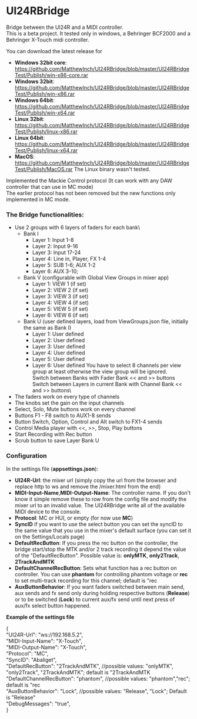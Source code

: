 # UI24RBridge
Bridge between the UI24R and a MIDI controller.\
This is a beta project. It tested only in windows, a Behringer BCF2000 and a Behringer X-Touch midi controller.

You can download the latest release for
- **Windows 32bit core**: https://github.com/MatthewInch/UI24RBridge/blob/master/UI24RBridgeTest/Publish/win-x86-core.rar
- **Windows 32bit**: https://github.com/MatthewInch/UI24RBridge/blob/master/UI24RBridgeTest/Publish/win-x86.rar
- **Windows 64bit**: https://github.com/MatthewInch/UI24RBridge/blob/master/UI24RBridgeTest/Publish/win-x64.rar
- **Linux 32bit**: https://github.com/MatthewInch/UI24RBridge/blob/master/UI24RBridgeTest/Publish/linux-x86.rar
- **Linux 64bit**: https://github.com/MatthewInch/UI24RBridge/blob/master/UI24RBridgeTest/Publish/linux-x64.rar
- **MacOS**: https://github.com/MatthewInch/UI24RBridge/blob/master/UI24RBridgeTest/Publish/MacOS.rar
 The Linux binary wasn't tested.

Implemented the Mackie Control protocol (It can work with any DAW controller that can use in MC mode)\
The earlier protocol has not been removed but the new functions only implemented in MC mode.



### The Bridge functionalities:
 - Use 2 groups with 6 layers of faders for each bank\
	- Bank I
		- Layer 1: Input 1-8
		- Layer 2: Input 9-16
		- Layer 3: Input 17-24
		- Layer 4: Line in, Player, FX 1-4
		- Layer 5: SUB 1-6; AUX 1-2
		- Layer 6: AUX 3-10;
	- Bank V (configurable with Global View Groups in mixer app)
		- Layer 1: VIEW 1 (if set)
		- Layer 2: VIEW 2 (if set)
		- Layer 3: VIEW 3 (if set)
		- Layer 4: VIEW 4 (if set)
		- Layer 5: VIEW 5 (if set)
		- Layer 6: VIEW 6 (if set)
	- Bank U (user defined layers, load from ViewGroups.json file, initially the same as Bank I)
		- Layer 1: User defined
		- Layer 2: User defined
		- Layer 3: User defined
		- Layer 4: User defined
		- Layer 5: User defined
		- Layer 6: User defined
You have to select 8 channels per view group at least otherwise the view group will be ignored.\
Switch between Banks with Fader Bank << and >> buttons\
Switch between Layers in current Bank with Channel Bank << and >> buttons\
 - The faders work on every type of channels
 - The knobs set the gain on the input channels
 - Select, Solo, Mute buttons work on every channel
 - Buttons F1 - F8 switch to AUX1-8 sends
 - Button Switch, Option, Control and Alt switch to FX1-4 sends
 - Control Media player with <<, >>, Stop, Play buttons
 - Start Recording with Rec button
 - Scrub button to save Layer Bank U




### Configuration
In the settings file (**appsettings.json**):
- **UI24R-Url**: the mixer url (simply copy the url from the browser and replace http to ws and remove the /mixer.html from the end)
- **MIDI-Input-Name**,**MIDI-Output-Name**: The controller name. If you don't know it simple remove these to row from the config file and modify the mixer url to an invalid value. The UI24RBridge write all of the available MIDI device to the console.
- **Protocol**: MC or HUI, or empty (for now use **MC**)
- **SyncID** if you want to use the select button you can set the syncID to the same value that you use in the mixer's default surface (you can set it on the Settings/Locals page)
 - **DefaultRecButton**: If you press the rec button on the controller, the bridge start/stop the MTK and/or 2 track recording it depend the value of the "DefaultRecButton". Possible value is: **onlyMTK**, **only2Track**, **2TrackAndMTK**
 - **DefaultChannelRecButton**: Sets what function has a rec button on controller. You can use **phantom** for controlling phantom voltage or **rec** to set multi-track recording for this channel; default is "rec
 - **AuxButtonBehavior**: If you want faders switched between main send, aux sends and fx send only during holding respective buttons (**Release**) or to be switched (**Lock**) to current aux/fx send until next press of aux/fx select button happened.


**Example of the settings file**

{\
    "UI24R-Url": "ws://192.168.5.2",\
    "MIDI-Input-Name": "X-Touch",\
    "MIDI-Output-Name": "X-Touch",\
    "Protocol": "MC",\
    "SyncID": "Abaliget",\
    "DefaultRecButton": "2TrackAndMTK", //possible values: "onlyMTK", "only2Track", "2TrackAndMTK"; default is "2TrackAndMTK\
    "DefaultChannelRecButton": "phantom", //possible values: "phantom","rec"; default is "rec\
    "AuxButtonBehavior": "Lock", //possible values: "Release", "Lock"; Default is "Release"\
    "DebugMessages": "true",\
}
